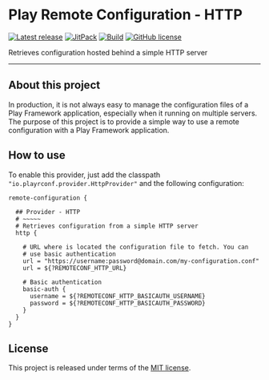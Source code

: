 # Play Remote Configuration - HTTP


[![Latest release](https://img.shields.io/badge/latest_release-21.06-orange.svg)](https://github.com/play-rconf/play-rconf-http/releases)
[![JitPack](https://img.shields.io/badge/JitPack-release~21.06-brightgreen.svg)](https://jitpack.io/#play-rconf/play-rconf-http)
[![Build](https://api.travis-ci.org/play-rconf/play-rconf-http.svg?branch=master)](https://travis-ci.org/play-rconf/play-rconf-http)
[![GitHub license](https://img.shields.io/badge/license-MIT-blue.svg)](https://raw.githubusercontent.com/play-rconf/play-rconf-http/master/LICENSE)

Retrieves configuration hosted behind a simple HTTP server
*****

## About this project
In production, it is not always easy to manage the configuration files of a
Play Framework application, especially when it running on multiple servers.
The purpose of this project is to provide a simple way to use a remote
configuration with a Play Framework application.



## How to use

To enable this provider, just add the classpath `"io.playrconf.provider.HttpProvider"`
and the following configuration:

```hocon
remote-configuration {

  ## Provider - HTTP
  # ~~~~~
  # Retrieves configuration from a simple HTTP server
  http {

    # URL where is located the configuration file to fetch. You can
    # use basic authentication
    url = "https://username:password@domain.com/my-configuration.conf"
    url = ${?REMOTECONF_HTTP_URL}

    # Basic authentication
    basic-auth {
      username = ${?REMOTECONF_HTTP_BASICAUTH_USERNAME}
      password = ${?REMOTECONF_HTTP_BASICAUTH_PASSWORD}
    }
  }
}
```


## License
This project is released under terms of the [MIT license](https://raw.githubusercontent.com/play-rconf/play-rconf-http/master/LICENSE).
